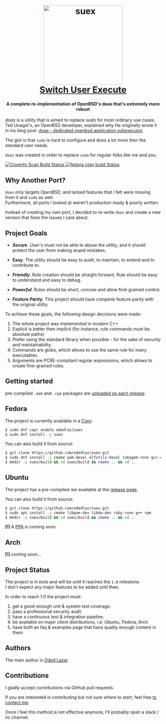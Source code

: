 <h1 align="center">
  <a href="https://github.com/odedlaz/suex"><img src="https://oded.blog/images/2017/10/suex_xkcd.png" alt="suex" width="256" height="256"/></a><br>
  <a href="https://github.com/odedlaz/suex"><b>S</b>witch <b>U</b>ser <b>Ex</b>ecute</a>
</h1>

<h4 align="center">A complete re-implementation of OpenBSD's doas that's extremely more robust</h4>

*doas* is a utility that is aimed to replace *sudo* for most ordinary use cases.
Ted Unagst's, an OpenBSD developer, explained why He originally wrote it in his blog post: [doas - dedicated openbsd application subexecutor](https://www.tedunangst.com/flak/post/doas).

The gist is that `sudo` is hard to configure and does a lot more then the standard user needs.  

`doas` was created in order to replace `sudo` for regular folks like me and you.

<a href="https://scan.coverity.com/projects/odedlaz-suex">
  <img alt="Coverity Scan Build Status"
       src="https://scan.coverity.com/projects/14862/badge.svg"/>
</a>

<a href="https://copr.fedorainfracloud.org/coprs/odedlaz/suex">
  <img alt="fedora copr build Status"
       src="https://copr.fedorainfracloud.org/coprs/odedlaz/suex/package/suex/status_image/last_build.png"/>
</a>


## Why Another Port?

`doas` only targets *OpenBSD*, and lacked features that I felt were missing from it and `sudo` as well.  
Furthermore, all ports I looked at weren't production ready & poorly written.

Instead of creating my own port, I decided to re-write `doas` and create a new version that fixes the issues I care about.

## Project Goals

* ***Secure***. User's must not be able to abuse the utility, and it should protect the user from making stupid mistakes.

* **Easy**. The utility should be easy to audit, to maintain, to extend and to contribute to.

* ***Friendly***. Rule creation should be straight forward. Rule should be easy to understand and easy to debug.

* ***Powerful***. Rules should be short, concise and allow find-grained control.

* ***Feature Parity***. This project should have *complete* feature parity with the original utility.

To achieve these goals, the following design decisions were made:

1. The whole project was implemented in modern C++
2. Explicit is better then implicit (for instance, rule commands must be absolute paths)
3. Prefer using the standard library when possible - for the sake of security and maintainability.
5. Commands are globs, which allows to use the same rule for many executables.
1. Arguments are PCRE-compliant regular expressions, which allows to create fine-grained rules.

## Getting started

pre-compiled `.deb` and `.rpm` packages are [uploaded on each release](https://github.com/odedlaz/suex/releases).

## Fedora

The project is currently available in a [Copr](https://copr.fedorainfracloud.org/coprs/odedlaz/suex):
```bash
$ sudo dnf copr enable odedlaz/suex
$ sudo dnf install -y suex
```

You can also build it from source:
```bash
$ git clone https://github.com/odedlaz/suex.git
$ sudo dnf install -y cmake pam-devel elfutils-devel rubygem-ronn gcc-c++
$ mkdir -p suex/build && cd suex/build && cmake .. && cd ..
```

## Ubuntu

The project has a pre-compiled `deb` available at the [release page](https://github.com/odedlaz/suex/releases).

You can also build it from source:
```bash
$ git clone https://github.com/odedlaz/suex.git
$ sudo apt install -y cmake libpam-dev libdw-dev ruby-ronn g++ rpm
$ mkdir -p suex/build && cd suex/build && cmake .. && cd ..
```

**[!]** A [PPA](https://help.ubuntu.com/community/PPA) is coming soon.

## Arch

**[!]** coming soon...

## Project Status

The project *is in beta* and will be until it reaches the `1.0` milestone.  
I don't expect any major features to be added until then.

In order to reach 1.0 the project must:

1. get a good-enough unit & system test coverage.
2. pass a professional security audit.
3. have a continuous test & integration pipeline.
4. be available on major *client* distributions, i.e: Ubuntu, Fedora, Arch
5. have both an faq & examples page that have quality enough content in them

## Authors

The main author is [Oded Lazar](https://oded.blog/whoami/)

## Contributions

I gladly accept contributions via GitHub pull requests.

If you are interested in contributing but not sure where to start, feel free [to contact me](https://twitter.com/odedlaz).

Once I feel this method is not effective anymore, I'll probably open a slack / irc channel.
